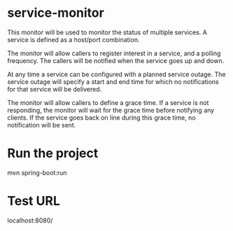 # service-monitor

This monitor will be used to monitor the status of multiple services. A service is defined as a host/port combination.

The monitor will allow callers to register interest in a service, and a polling frequency. The callers will be notified when the service goes up and down.

At any time a service can be configured with a planned service outage. The service outage will specify a start and end time for which no notifications for that service will be delivered.

The monitor will allow callers to define a grace time. If a service is not responding, the monitor will wait for the grace time before notifying any clients. If the service goes back on line during this grace time, no notification will be sent.


# Run the project
mvn spring-boot:run

# Test URL
localhost:8080/
